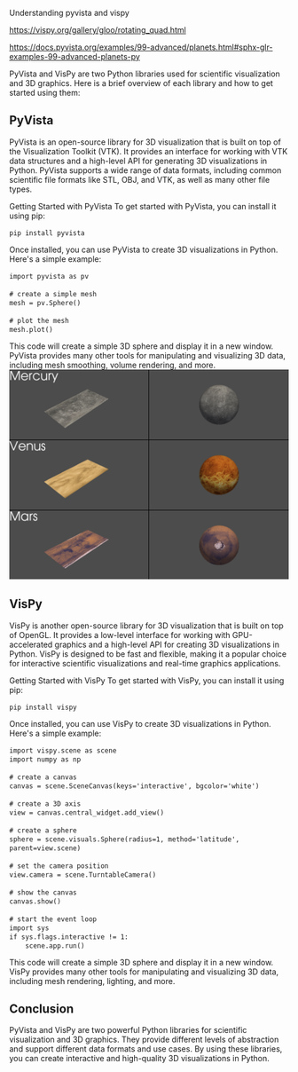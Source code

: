 Understanding pyvista and vispy

https://vispy.org/gallery/gloo/rotating_quad.html

https://docs.pyvista.org/examples/99-advanced/planets.html#sphx-glr-examples-99-advanced-planets-py


PyVista and VisPy are two Python libraries used for scientific visualization and 3D graphics. Here is a brief overview of each library and how to get started using them:

## PyVista
PyVista is an open-source library for 3D visualization that is built on top of the Visualization Toolkit (VTK). It provides an interface for working with VTK data structures and a high-level API for generating 3D visualizations in Python. PyVista supports a wide range of data formats, including common scientific file formats like STL, OBJ, and VTK, as well as many other file types.

Getting Started with PyVista
To get started with PyVista, you can install it using pip:

```
pip install pyvista
```
Once installed, you can use PyVista to create 3D visualizations in Python. Here's a simple example:

```
import pyvista as pv

# create a simple mesh
mesh = pv.Sphere()

# plot the mesh
mesh.plot()
```

This code will create a simple 3D sphere and display it in a new window. PyVista provides many other tools for manipulating and visualizing 3D data, including mesh smoothing, volume rendering, and more.
![img.png](img.png)
## VisPy
VisPy is another open-source library for 3D visualization that is built on top of OpenGL. It provides a low-level interface for working with GPU-accelerated graphics and a high-level API for creating 3D visualizations in Python. VisPy is designed to be fast and flexible, making it a popular choice for interactive scientific visualizations and real-time graphics applications.

Getting Started with VisPy
To get started with VisPy, you can install it using pip:
```
pip install vispy
```

Once installed, you can use VisPy to create 3D visualizations in Python. Here's a simple example:

```
import vispy.scene as scene
import numpy as np

# create a canvas
canvas = scene.SceneCanvas(keys='interactive', bgcolor='white')

# create a 3D axis
view = canvas.central_widget.add_view()

# create a sphere
sphere = scene.visuals.Sphere(radius=1, method='latitude', parent=view.scene)

# set the camera position
view.camera = scene.TurntableCamera()

# show the canvas
canvas.show()

# start the event loop
import sys
if sys.flags.interactive != 1:
    scene.app.run()
```

This code will create a simple 3D sphere and display it in a new window. VisPy provides many other tools for manipulating and visualizing 3D data, including mesh rendering, lighting, and more.

## Conclusion
PyVista and VisPy are two powerful Python libraries for scientific visualization and 3D graphics. They provide different levels of abstraction and support different data formats and use cases. By using these libraries, you can create interactive and high-quality 3D visualizations in Python.